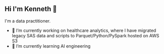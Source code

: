## Hi I'm Kenneth 👋
I'm a data practitioner.

- 🔭 I’m currently working on healthcare analytics, where I have migrated legacy SAS data and scripts to Parquet/Python/PySpark hosted on AWS S3
- 🌱 I’m currently learning AI engineering



